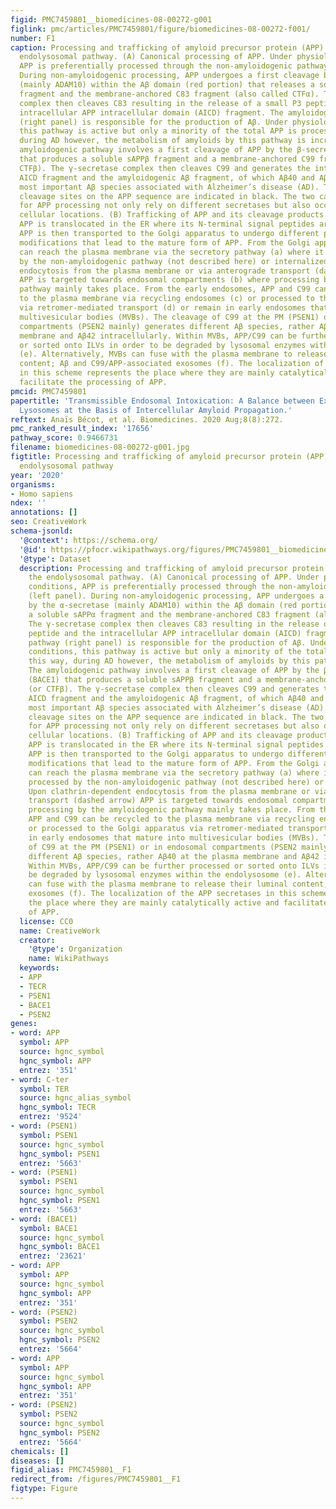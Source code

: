 ```yaml
---
figid: PMC7459801__biomedicines-08-00272-g001
figlink: pmc/articles/PMC7459801/figure/biomedicines-08-00272-f001/
number: F1
caption: Processing and trafficking of amyloid precursor protein (APP) through the
  endolysosomal pathway. (A) Canonical processing of APP. Under physiological conditions,
  APP is preferentially processed through the non-amyloidogenic pathway (left panel).
  During non-amyloidogenic processing, APP undergoes a first cleavage by the α-secretase
  (mainly ADAM10) within the Aβ domain (red portion) that releases a soluble sAPPα
  fragment and the membrane-anchored C83 fragment (also called CTFα). The γ-secretase
  complex then cleaves C83 resulting in the release of a small P3 peptide and the
  intracellular APP intracellular domain (AICD) fragment. The amyloidogenic pathway
  (right panel) is responsible for the production of Aβ. Under physiological conditions,
  this pathway is active but only a minority of the total APP is processed this way,
  during AD however, the metabolism of amyloids by this pathway is increased. The
  amyloidogenic pathway involves a first cleavage of APP by the β-secretase (BACE1)
  that produces a soluble sAPPβ fragment and a membrane-anchored C99 fragment (or
  CTFβ). The γ-secretase complex then cleaves C99 and generates the intracellular
  AICD fragment and the amyloidogenic Aβ fragment, of which Aβ40 and Aβ42 are the
  most important Aβ species associated with Alzheimer’s disease (AD). The distinct
  cleavage sites on the APP sequence are indicated in black. The two canonical pathways
  for APP processing not only rely on different secretases but also occur at distinct
  cellular locations. (B) Trafficking of APP and its cleavage products. After synthesis,
  APP is translocated in the ER where its N-terminal signal peptides are cleaved.
  APP is then transported to the Golgi apparatus to undergo different post-translational
  modifications that lead to the mature form of APP. From the Golgi apparatus, APP
  can reach the plasma membrane via the secretory pathway (a) where it is either processed
  by the non-amyloidogenic pathway (not described here) or internalized. Upon clathrin-dependent
  endocytosis from the plasma membrane or via anterograde transport (dashed arrow)
  APP is targeted towards endosomal compartments (b) where processing by the amyloidogenic
  pathway mainly takes place. From the early endosomes, APP and C99 can be recycled
  to the plasma membrane via recycling endosomes (c) or processed to the Golgi apparatus
  via retromer-mediated transport (d) or remain in early endosomes that mature into
  multivesicular bodies (MVBs). The cleavage of C99 at the PM (PSEN1) or in endosomal
  compartments (PSEN2 mainly) generates different Aβ species, rather Aβ40 at the plasma
  membrane and Aβ42 intracellularly. Within MVBs, APP/C99 can be further processed
  or sorted onto ILVs in order to be degraded by lysosomal enzymes within the endolysosome
  (e). Alternatively, MVBs can fuse with the plasma membrane to release their luminal
  content; Aβ and C99/APP-associated exosomes (f). The localization of the APP secretases
  in this scheme represents the place where they are mainly catalytically active and
  facilitate the processing of APP.
pmcid: PMC7459801
papertitle: 'Transmissible Endosomal Intoxication: A Balance between Exosomes and
  Lysosomes at the Basis of Intercellular Amyloid Propagation.'
reftext: Anaïs Bécot, et al. Biomedicines. 2020 Aug;8(8):272.
pmc_ranked_result_index: '17656'
pathway_score: 0.9466731
filename: biomedicines-08-00272-g001.jpg
figtitle: Processing and trafficking of amyloid precursor protein (APP) through the
  endolysosomal pathway
year: '2020'
organisms:
- Homo sapiens
ndex: ''
annotations: []
seo: CreativeWork
schema-jsonld:
  '@context': https://schema.org/
  '@id': https://pfocr.wikipathways.org/figures/PMC7459801__biomedicines-08-00272-g001.html
  '@type': Dataset
  description: Processing and trafficking of amyloid precursor protein (APP) through
    the endolysosomal pathway. (A) Canonical processing of APP. Under physiological
    conditions, APP is preferentially processed through the non-amyloidogenic pathway
    (left panel). During non-amyloidogenic processing, APP undergoes a first cleavage
    by the α-secretase (mainly ADAM10) within the Aβ domain (red portion) that releases
    a soluble sAPPα fragment and the membrane-anchored C83 fragment (also called CTFα).
    The γ-secretase complex then cleaves C83 resulting in the release of a small P3
    peptide and the intracellular APP intracellular domain (AICD) fragment. The amyloidogenic
    pathway (right panel) is responsible for the production of Aβ. Under physiological
    conditions, this pathway is active but only a minority of the total APP is processed
    this way, during AD however, the metabolism of amyloids by this pathway is increased.
    The amyloidogenic pathway involves a first cleavage of APP by the β-secretase
    (BACE1) that produces a soluble sAPPβ fragment and a membrane-anchored C99 fragment
    (or CTFβ). The γ-secretase complex then cleaves C99 and generates the intracellular
    AICD fragment and the amyloidogenic Aβ fragment, of which Aβ40 and Aβ42 are the
    most important Aβ species associated with Alzheimer’s disease (AD). The distinct
    cleavage sites on the APP sequence are indicated in black. The two canonical pathways
    for APP processing not only rely on different secretases but also occur at distinct
    cellular locations. (B) Trafficking of APP and its cleavage products. After synthesis,
    APP is translocated in the ER where its N-terminal signal peptides are cleaved.
    APP is then transported to the Golgi apparatus to undergo different post-translational
    modifications that lead to the mature form of APP. From the Golgi apparatus, APP
    can reach the plasma membrane via the secretory pathway (a) where it is either
    processed by the non-amyloidogenic pathway (not described here) or internalized.
    Upon clathrin-dependent endocytosis from the plasma membrane or via anterograde
    transport (dashed arrow) APP is targeted towards endosomal compartments (b) where
    processing by the amyloidogenic pathway mainly takes place. From the early endosomes,
    APP and C99 can be recycled to the plasma membrane via recycling endosomes (c)
    or processed to the Golgi apparatus via retromer-mediated transport (d) or remain
    in early endosomes that mature into multivesicular bodies (MVBs). The cleavage
    of C99 at the PM (PSEN1) or in endosomal compartments (PSEN2 mainly) generates
    different Aβ species, rather Aβ40 at the plasma membrane and Aβ42 intracellularly.
    Within MVBs, APP/C99 can be further processed or sorted onto ILVs in order to
    be degraded by lysosomal enzymes within the endolysosome (e). Alternatively, MVBs
    can fuse with the plasma membrane to release their luminal content; Aβ and C99/APP-associated
    exosomes (f). The localization of the APP secretases in this scheme represents
    the place where they are mainly catalytically active and facilitate the processing
    of APP.
  license: CC0
  name: CreativeWork
  creator:
    '@type': Organization
    name: WikiPathways
  keywords:
  - APP
  - TECR
  - PSEN1
  - BACE1
  - PSEN2
genes:
- word: APP
  symbol: APP
  source: hgnc_symbol
  hgnc_symbol: APP
  entrez: '351'
- word: C-ter
  symbol: TER
  source: hgnc_alias_symbol
  hgnc_symbol: TECR
  entrez: '9524'
- word: (PSEN1)
  symbol: PSEN1
  source: hgnc_symbol
  hgnc_symbol: PSEN1
  entrez: '5663'
- word: (PSEN1)
  symbol: PSEN1
  source: hgnc_symbol
  hgnc_symbol: PSEN1
  entrez: '5663'
- word: (BACE1)
  symbol: BACE1
  source: hgnc_symbol
  hgnc_symbol: BACE1
  entrez: '23621'
- word: APP
  symbol: APP
  source: hgnc_symbol
  hgnc_symbol: APP
  entrez: '351'
- word: (PSEN2)
  symbol: PSEN2
  source: hgnc_symbol
  hgnc_symbol: PSEN2
  entrez: '5664'
- word: АPP
  symbol: APP
  source: hgnc_symbol
  hgnc_symbol: APP
  entrez: '351'
- word: (PSEN2)
  symbol: PSEN2
  source: hgnc_symbol
  hgnc_symbol: PSEN2
  entrez: '5664'
chemicals: []
diseases: []
figid_alias: PMC7459801__F1
redirect_from: /figures/PMC7459801__F1
figtype: Figure
---
```

